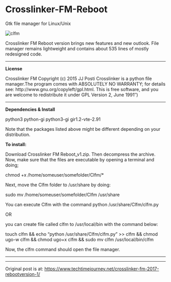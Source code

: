 # Crosslinker-FM-Reboot
Gtk file manager for Linux/Unix

![clfm](https://user-images.githubusercontent.com/29865797/36945860-006a7dbc-1fac-11e8-8fbc-251426dd502a.jpg)
<p>Crosslinker FM Reboot version brings new features and new outlook. File manager remains lightweight and contains about 535 lines of mostly redesigned code.</p>

____________________
<b>License</b>

<p>Crosslinker FM Copyright (c) 2015 JJ Posti <techtimejourney.net> Crosslinker is a python file manager.The program comes with ABSOLUTELY NO WARRANTY; for details see: http://www.gnu.org/copyleft/gpl.html. This is free software, and you are welcome to redistribute it under GPL Version 2, June 1991″)</p>

____________________
<b>Dependencies & Install</b>

<p>python3 python-gi python3-gi gir1.2-vte-2.91

Note that the packages listed above might be different depending on your distribution.

<b>To install:</b>

Download Crosslinker FM Reboot_v1.zip. Then decompress the archive. Now, make sure that the files are executable by opening a terminal and doing;

chmod +x /home/someuser/somefolder/Clfm/*

Next, move the Clfm folder to /usr/share by doing:

sudo mv /home/someuser/somefolder/Clfm /usr/share

You can execute Clfm with the command python /usr/share/Clfm/clfm.py

OR

you can create file called clfm to /usr/local/bin with the command below:

touch clfm && echo “python /usr/share/Clfm/clfm.py” >> clfm && chmod ugo-w clfm && chmod ugo+x clfm && sudo mv clfm /usr/local/bin/clfm

Now, the clfm command should open the file manager. </p>

______________________


__________________
Original post is at: https://www.techtimejourney.net/crosslinker-fm-2017-rebootversion-1/
